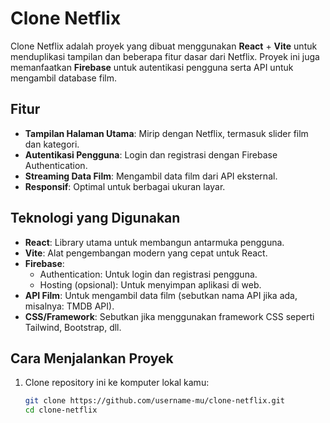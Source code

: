 # Clone Netflix

Clone Netflix adalah proyek yang dibuat menggunakan **React** + **Vite** untuk menduplikasi tampilan dan beberapa fitur dasar dari Netflix. Proyek ini juga memanfaatkan **Firebase** untuk autentikasi pengguna serta API untuk mengambil database film.

## Fitur

- **Tampilan Halaman Utama**: Mirip dengan Netflix, termasuk slider film dan kategori.
- **Autentikasi Pengguna**: Login dan registrasi dengan Firebase Authentication.
- **Streaming Data Film**: Mengambil data film dari API eksternal.
- **Responsif**: Optimal untuk berbagai ukuran layar.

## Teknologi yang Digunakan

- **React**: Library utama untuk membangun antarmuka pengguna.
- **Vite**: Alat pengembangan modern yang cepat untuk React.
- **Firebase**:
  - Authentication: Untuk login dan registrasi pengguna.
  - Hosting (opsional): Untuk menyimpan aplikasi di web.
- **API Film**: Untuk mengambil data film (sebutkan nama API jika ada, misalnya: TMDB API).
- **CSS/Framework**: Sebutkan jika menggunakan framework CSS seperti Tailwind, Bootstrap, dll.

## Cara Menjalankan Proyek

1. Clone repository ini ke komputer lokal kamu:
   ```bash
   git clone https://github.com/username-mu/clone-netflix.git
   cd clone-netflix
